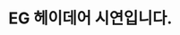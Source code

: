 # EG 헤이데어 시연입니다.

<script> window.ht\_config = { appId : '5e5932f6-aafe-409d-af53-eeaf5706d7eb', host : '[https://hey-there.io&#39](https://hey-there.io&#39);, resource : '[https://hey-there.io/hey-there-resource&#39](https://hey-there.io/hey-there-resource&#39);, }; </script><script defer="defer" src="[https://hey-there.io/hey-there-resource/ht-processor.js"></script](https://hey-there.io/hey-there-resource/ht-processor.js"></script)\>
